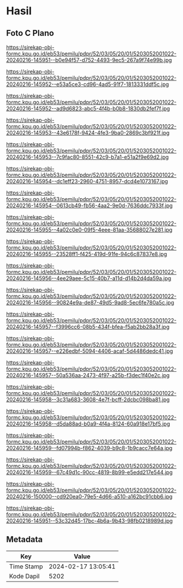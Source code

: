 # Hasil

## Foto C Plano

https://sirekap-obj-formc.kpu.go.id/eb53/pemilu/pdpr/52/03/05/20/01/5203052001022-20240216-145951--b0e94f57-d752-4493-9ec5-267a9f74e99b.jpg

https://sirekap-obj-formc.kpu.go.id/eb53/pemilu/pdpr/52/03/05/20/01/5203052001022-20240216-145952--e53a5ce3-cd96-4ad5-91f7-1813331ddf5c.jpg

https://sirekap-obj-formc.kpu.go.id/eb53/pemilu/pdpr/52/03/05/20/01/5203052001022-20240216-145952--ad9d6823-abc5-4f4b-b0b8-1830db2fef7f.jpg

https://sirekap-obj-formc.kpu.go.id/eb53/pemilu/pdpr/52/03/05/20/01/5203052001022-20240216-145953--43e6178f-9424-4fe3-9ba0-2869c3bf921f.jpg

https://sirekap-obj-formc.kpu.go.id/eb53/pemilu/pdpr/52/03/05/20/01/5203052001022-20240216-145953--7c9fac80-8551-42c9-b7a1-e51a2f9e69d2.jpg

https://sirekap-obj-formc.kpu.go.id/eb53/pemilu/pdpr/52/03/05/20/01/5203052001022-20240216-145954--dc1eff23-2960-4751-8957-dcd4e1073167.jpg

https://sirekap-obj-formc.kpu.go.id/eb53/pemilu/pdpr/52/03/05/20/01/5203052001022-20240216-145954--0613cb49-fb56-4aa2-9e0d-7636ddc7933f.jpg

https://sirekap-obj-formc.kpu.go.id/eb53/pemilu/pdpr/52/03/05/20/01/5203052001022-20240216-145955--4a02c0e0-09f5-4eee-81aa-35688027e281.jpg

https://sirekap-obj-formc.kpu.go.id/eb53/pemilu/pdpr/52/03/05/20/01/5203052001022-20240216-145955--23528ff1-f425-419d-91fe-94c6c87837e8.jpg

https://sirekap-obj-formc.kpu.go.id/eb53/pemilu/pdpr/52/03/05/20/01/5203052001022-20240216-145956--4ee29aee-5c15-40b7-a11d-d14b2d4da59a.jpg

https://sirekap-obj-formc.kpu.go.id/eb53/pemilu/pdpr/52/03/05/20/01/5203052001022-20240216-145956--90824e9a-de87-49d5-9ad8-5ec6fe780a5c.jpg

https://sirekap-obj-formc.kpu.go.id/eb53/pemilu/pdpr/52/03/05/20/01/5203052001022-20240216-145957--f3996cc6-08b5-434f-bfea-f5ab2bb28a3f.jpg

https://sirekap-obj-formc.kpu.go.id/eb53/pemilu/pdpr/52/03/05/20/01/5203052001022-20240216-145957--e226edbf-5094-4406-acaf-5d4486dedc41.jpg

https://sirekap-obj-formc.kpu.go.id/eb53/pemilu/pdpr/52/03/05/20/01/5203052001022-20240216-145957--50a536aa-2473-4f97-a25b-f3dec1f40e2c.jpg

https://sirekap-obj-formc.kpu.go.id/eb53/pemilu/pdpr/52/03/05/20/01/5203052001022-20240216-145958--3c31a683-3608-4e7f-bcff-2dcbc098ba81.jpg

https://sirekap-obj-formc.kpu.go.id/eb53/pemilu/pdpr/52/03/05/20/01/5203052001022-20240216-145958--d5da88ad-b0a9-4f4a-8124-60a918e17bf5.jpg

https://sirekap-obj-formc.kpu.go.id/eb53/pemilu/pdpr/52/03/05/20/01/5203052001022-20240216-145959--fd07994b-f862-4039-b9c8-1b9cacc7e64a.jpg

https://sirekap-obj-formc.kpu.go.id/eb53/pemilu/pdpr/52/03/05/20/01/5203052001022-20240216-145959--67c49d1c-90cc-4819-8b99-e5edd217e544.jpg

https://sirekap-obj-formc.kpu.go.id/eb53/pemilu/pdpr/52/03/05/20/01/5203052001022-20240216-150000--cd920ea0-79e5-4d66-a510-a162bc91cbb6.jpg

https://sirekap-obj-formc.kpu.go.id/eb53/pemilu/pdpr/52/03/05/20/01/5203052001022-20240216-145951--53c32d45-17bc-4b6a-9b43-98fb0218989d.jpg


## Metadata

| Key        | Value               |
| ---------- | ------------------- |
| Time Stamp | 2024-02-17 13:05:41 |
| Kode Dapil | 5202                |



